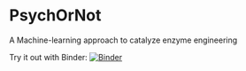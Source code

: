 # PsychOrNot
A Machine-learning approach to catalyze enzyme engineering

Try it out with Binder:
[![Binder](https://mybinder.org/badge_logo.svg)](https://mybinder.org/v2/gh/bjartelund/PsychOrNot/HEAD?labpath=prototype.ipynb)
